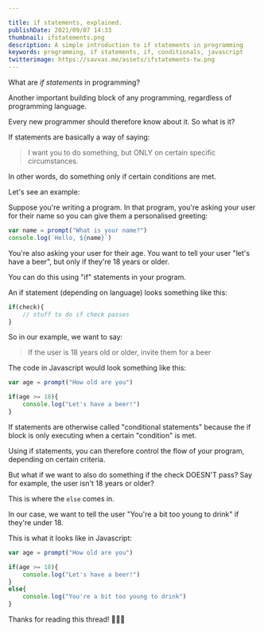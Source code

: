 ```yaml
---

title: if statements, explained.
publishDate: 2021/09/07 14:33
thumbnail: ifstatements.png
description: A simple introduction to if statements in programming
keywords: programming, if statements, if, conditionals, javascript
twitterimage: https://savvas.me/assets/ifstatements-tw.png
---
```


What are *if statements* in programming?

Another important building block of any programming, regardless of programming language.

Every new programmer should therefore know about it. So what is it?

If statements are basically a way of saying:

> I want you to do something, but ONLY on certain specific circumstances.

In other words, do something only if certain conditions are met.

Let's see an example:

Suppose you're writing a program. In that program, you're asking your user for their name so you can give them a personalised greeting:

```js
var name = prompt("What is your name?")
console.log(`Hello, ${name}`)
```

You're also asking your user for their age. You want to tell your user "let's have a beer", but only if they're 18 years or older.

You can do this using "if" statements in your program.

An if statement (depending on language) looks something like this:

```js
if(check){
    // stuff to do if check passes
}
```

So in our example, we want to say:

> If the user is 18 years old or older, invite them for a beer

The code in Javascript would look something like this:

```js
var age = prompt("How old are you")

if(age >= 18){
    console.log("Let's have a beer!")
}
```

If statements are otherwise called "conditional statements" because the if block is only executing when a certain "condition" is met.

Using if statements, you can therefore control the flow of your program, depending on certain criteria.

But what if we want to also do something if the check DOESN'T pass? Say for example, the user isn't 18 years or older?

This is where the `else` comes in.

In our case, we want to tell the user "You're a bit too young to drink" if they're under 18.

This is what it looks like in Javascript:

```js
var age = prompt("How old are you")

if(age >= 18){
    console.log("Let's have a beer!")
}
else{
    console.log("You're a bit too young to drink")
}
```

Thanks for reading this thread! 👋👋👋
